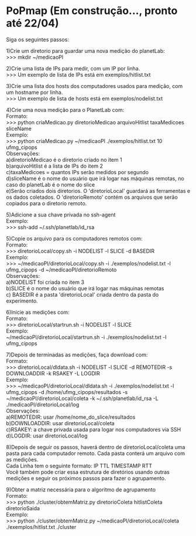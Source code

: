 # PoPmap (Em construção..., pronto até 22/04)


Siga os seguintes passos:

1)Crie um diretorio para guardar uma nova medição do planetLab:  
        >>> mkdir ~/medicaoPl  
	
2)Crie uma lista de IPs para medir, com um IP por linha.  
	>>> Um exemplo de lista de IPs está em exemplos/hitlist.txt  

3)Crie uma lista dos hosts dos computadores usados para medição, com um hostname por linha.  
	>>> Um exemplo de lista de hosts está em exemplos/nodelist.txt  

4)Crie uma nova medição para o PlanetLab com:  
	Formato:  
	>>> python criaMedicao.py diretorioMedicao arquivoHitlist taxaMedicoes sliceName  
	Exemplo:  
	>>> python criaMedicao.py ~/medicaoPl ./exemplos/hitlist.txt 10 ufmg_cipops  
	Observações:  
	a)diretorioMedicao é o diretorio criado no item 1  
	b)arquivoHitlist é a lista de IPs do item 2  
	c)taxaMedicoes = quantos IPs serão medidos por segundo  
	d)sliceName é o nome do usuário que irá logar nas máquinas remotas, no caso do planetLab é o nome do slice  
	e)Serão criados dois diretorios. O 'diretorioLocal' guardará as ferramentas e os dados coletados. O 'diretorioRemoto' contém os arquivos que serão copiados para o diretorio remoto.  

5)Adicione a sua chave privada no ssh-agent  
	Exemplo:  
	>>> ssh-add ~/.ssh/planetlab/id_rsa  
	
5)Copie os arquivo para os computadores remotos com:  
	Formato:  
	>>> diretorioLocal/copy.sh -i NODELIST -l SLICE -d BASEDIR  
	Exemplo:  
	>>> ~/medicaoPl/diretorioLocal/copy.sh -i ./exemplos/nodelist.txt -l ufmg_cipops -d ~/medicaoPl/diretorioRemoto  
	Observações:  
	a)NODELIST foi criada no item 3  
	b)SLICE é o nome do usuário que irá logar nas máquinas remotas  
	c) BASEDIR é a pasta 'diretorioLocal' criada dentro da pasta do experimento.  

6)Inicie as medições com:  
	Formato:  
	>>> diretorioLocal/startrun.sh -i NODELIST -l SLICE  
	Exemplo:  
	~/medicaoPl/diretorioLocal/startrun.sh -i ./exemplos/nodelist.txt -l ufmg_cipops  

7)Depois de terminadas as medições, faça download com:  
	Formato:  
	>>> diretorioLocal/dldata.sh -i NODELIST -l SLICE -d REMOTEDIR -s DOWNLOADDIR -k RSAKEY -L LOGDIR  
	Exemplo:  
	>>> ~/medicaoPl/diretorioLocal/dldata.sh -i ./exemplos/nodelist.txt -l ufmg_cipops -d /home/ufmg_cipops/resultados -s ~/medicaoPl/diretorioLocal/coleta -k ~/.ssh/planetlab/id_rsa -L ./medicaoPl/diretorioLocal/log  
	Observações:  
	a)REMOTEDIR: usar /home/nome_do_slice/resultados  
	b)DOWNLOADDIR: usar diretorioLocal/coleta  
	c)RSAKEY: a chave privada usada para logar nos computadores via SSH  
	d)LOGDIR: usar diretorioLocal/log  

8)Depois de seguir os passos, haverá dentro de diretorioLocal/coleta uma pasta para cada computador remoto. Cada pasta conterá um arquivo com as medições.  
Cada Linha tem o seguinte formato: IP    TTL    TIMESTAMP    RTT  
Você também pode criar essa estrutura de diretórios usando outras medições e seguir os próximos passos para fazer o agrupamento.  

9)Obter a matriz necessária para o algoritmo de agrupamento  
	Formato:  
	>>> python ./cluster/obtemMatriz.py diretorioColeta hitlistColeta diretorioSaida  
	Exemplo:  
	>>> python ./cluster/obtemMatriz.py ~/medicaoPl/diretorioLocal/coleta ./exemplos/hitlist.txt ./cluster  




































